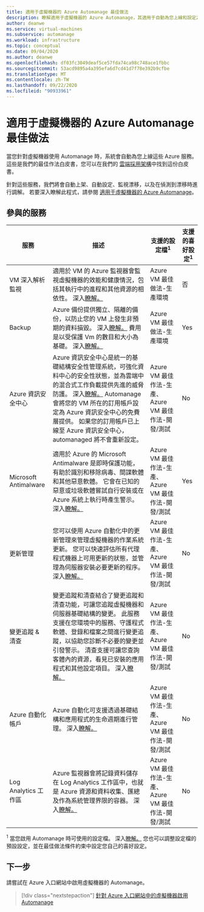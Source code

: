 ```yaml
---
title: 適用于虛擬機器的 Azure Automanage 最佳做法
description: 瞭解適用于虛擬機器的 Azure Automanage，其適用于自動為您上線和設定之服務的最佳做法。
author: deanwe
ms.service: virtual-machines
ms.subservice: automanage
ms.workload: infrastructure
ms.topic: conceptual
ms.date: 09/04/2020
ms.author: deanwe
ms.openlocfilehash: df03fc3049deaf5ce57fda74ca98c748ace1fbbc
ms.sourcegitcommit: 53acd9895a4a395efa6d7cd41d7f78e392b9cfbe
ms.translationtype: MT
ms.contentlocale: zh-TW
ms.lasthandoff: 09/22/2020
ms.locfileid: "90933961"
---
```

# <a name="azure-automanage-for-virtual-machines-best-practices"></a>適用于虛擬機器的 Azure Automanage 最佳做法


當您針對虛擬機器使用 Automanage 時，系統會自動為您上線這些 Azure 服務。 這些是我們的最佳作法白皮書，您可以在我們的 [雲端採用架構](https://docs.microsoft.com/azure/cloud-adoption-framework/manage/azure-server-management)中找到這份白皮書。

針對這些服務，我們將會自動上架、自動設定、監視漂移，以及在偵測到漂移時進行調解。 若要深入瞭解此程式，請參閱 [適用于虛擬機器的 Azure Automanage](automanage-virtual-machines.md)。


## <a name="participating-services"></a>參與的服務

|服務    |描述    |支援的設定檔<sup>1</sup>    |支援的喜好設定<sup>1</sup>    |
|-----------|---------------|----------------------|-------------------------|
|VM 深入解析監視    |適用於 VM 的 Azure 監視器會監視虛擬機器的效能和健康情況，包括其執行中的進程和其他資源的相依性。 深入[瞭解。](../azure-monitor/insights/vminsights-overview.md)    |Azure VM 最佳做法-生產環境    |否    |
|Backup    |Azure 備份提供獨立、隔離的備份，以防止您的 VM 上發生非預期的資料損毀。 深入[瞭解。](../backup/backup-azure-vms-introduction.md) 費用是以受保護 Vm 的數目和大小為基礎。 深入[瞭解。](https://azure.microsoft.com/pricing/details/backup/)    |Azure VM 最佳做法-生產環境    |Yes    |
|Azure 資訊安全中心    |Azure 資訊安全中心是統一的基礎結構安全性管理系統，可強化資料中心的安全性狀態，並為雲端中的混合式工作負載提供先進的威脅防護。 深入[瞭解。](../security-center/security-center-intro.md)  Automanage 會將您的 VM 所在的訂用帳戶設定為 Azure 資訊安全中心的免費層提供。 如果您的訂用帳戶已上線至 Azure 資訊安全中心，automanaged 將不會重新設定。    |Azure VM 最佳作法-生產、Azure VM 最佳作法-開發/測試    |No    |
|Microsoft Antimalware    |適用於 Azure 的 Microsoft Antimalware 是即時保護功能，有助於識別和移除病毒、間諜軟體和其他惡意軟體。 它會在已知的惡意或垃圾軟體嘗試自行安裝或在 Azure 系統上執行時產生警示。 深入[瞭解。](../security/fundamentals/antimalware.md) |Azure VM 最佳作法-生產、Azure VM 最佳作法-開發/測試    |Yes    |
|更新管理    |您可以使用 Azure 自動化中的更新管理來管理虛擬機器的作業系統更新。 您可以快速評估所有代理程式機器上可用更新的狀態，並管理為伺服器安裝必要更新的程序。 深入[瞭解。](../automation/update-management/update-mgmt-overview.md)    |Azure VM 最佳作法-生產、Azure VM 最佳作法-開發/測試    |No    |
|變更追蹤 & 清查    |變更追蹤和清查結合了變更追蹤和清查功能，可讓您追蹤虛擬機器和伺服器基礎結構的變更。 此服務支援在您環境中的服務、守護程式軟體、登錄和檔案之間進行變更追蹤，以協助您診斷不必要的變更並引發警示。 清查支援可讓您查詢客體內的資源，看見已安裝的應用程式和其他設定項目。  深入[瞭解。](../automation/change-tracking.md)    |Azure VM 最佳作法-生產、Azure VM 最佳作法-開發/測試    |No    |
|Azure 自動化帳戶    |Azure 自動化可支援透過基礎結構和應用程式的生命週期進行管理。 深入[瞭解。](../automation/automation-intro.md)    |Azure VM 最佳作法-生產、Azure VM 最佳作法-開發/測試    |No    |
|Log Analytics 工作區    |Azure 監視器會將記錄資料儲存在 Log Analytics 工作區中，也就是 Azure 資源和資料收集、匯總及作為系統管理界限的容器。 深入[瞭解。](../azure-monitor/platform/design-logs-deployment.md)    |Azure VM 最佳作法-生產、Azure VM 最佳作法-開發/測試    |No    |


<sup>1</sup> 當您啟用 Automanage 時可使用的設定檔。 深入[瞭解。](automanage-virtual-machines.md#configuration-profiles) 您也可以調整設定檔的預設設定，並在最佳做法條件約束中設定您自己的喜好設定。


## <a name="next-steps"></a>下一步

請嘗試在 Azure 入口網站中啟用虛擬機器的 Automanage。

> [!div class="nextstepaction"]
> [針對 Azure 入口網站中的虛擬機器啟用 Automanage](quick-create-virtual-machines-portal.md)
